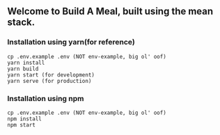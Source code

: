 ## Welcome to Build A Meal, built using the mean stack.

### Installation using yarn(for reference)
``` 
cp .env.example .env (NOT env-example, big ol' oof)
yarn install
yarn build
yarn start (for development)
yarn serve (for production)
```

### Installation using npm
``` 
cp .env.example .env (NOT env-example, big ol' oof)
npm install
npm start
```
